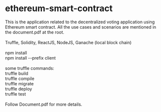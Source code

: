 # ethereum-smart-contract
This is the application related to the decentralized voting application using Ethereum smart contract. All the use cases and scenarios are mentioned in the document.pdf at the root.<br/>
<br/>
Truffle, Solidity, ReactJS, NodeJS, Ganache (local block chain) <br/>
<br/>
npm install <br/>
npm install --prefix client<br/>
<br/>
some truffle commands:<br/>
truffle build<br/>
truffle compile<br/>
truffle migrate<br/>
truffle deploy<br/>
truffle test<br/>
<br/>
Follow Document.pdf for more details.
